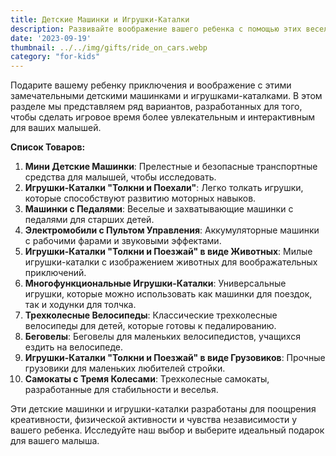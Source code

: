 ```yaml
---
title: Детские Машинки и Игрушки-Каталки
description: Развивайте воображение вашего ребенка с помощью этих веселых и захватывающих детских машинок и игрушек-каталок.
date: '2023-09-19'
thumbnail: ../../img/gifts/ride_on_cars.webp
category: "for-kids"
---
```

Подарите вашему ребенку приключения и воображение с этими замечательными детскими машинками и игрушками-каталками. В этом разделе мы представляем ряд вариантов, разработанных для того, чтобы сделать игровое время более увлекательным и интерактивным для ваших малышей.

**Список Товаров:**
1. **Мини Детские Машинки**: Прелестные и безопасные транспортные средства для малышей, чтобы исследовать.
2. **Игрушки-Каталки "Толкни и Поехали"**: Легко толкать игрушки, которые способствуют развитию моторных навыков.
3. **Машинки с Педалями**: Веселые и захватывающие машинки с педалями для старших детей.
4. **Электромобили с Пультом Управления**: Аккумуляторные машинки с рабочими фарами и звуковыми эффектами.
5. **Игрушки-Каталки "Толкни и Поезжай" в виде Животных**: Милые игрушки-каталки с изображением животных для воображательных приключений.
6. **Многофункциональные Игрушки-Каталки**: Универсальные игрушки, которые можно использовать как машинки для поездок, так и ходунки для толчка.
7. **Трехколесные Велосипеды**: Классические трехколесные велосипеды для детей, которые готовы к педалированию.
8. **Беговелы**: Беговелы для маленьких велосипедистов, учащихся ездить на велосипеде.
9. **Игрушки-Каталки "Толкни и Поезжай" в виде Грузовиков**: Прочные грузовики для маленьких любителей стройки.
10. **Самокаты с Тремя Колесами**: Трехколесные самокаты, разработанные для стабильности и веселья.

Эти детские машинки и игрушки-каталки разработаны для поощрения креативности, физической активности и чувства независимости у вашего ребенка. Исследуйте наш выбор и выберите идеальный подарок для вашего малыша.
